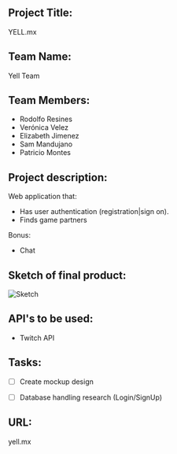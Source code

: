 ## Project Title: 
YELL.mx

## Team Name: 
Yell Team

## Team Members:
* Rodolfo Resines
* Verónica Velez
* Elizabeth Jimenez
* Sam Mandujano
* Patricio Montes

## Project description:
Web application that:
* Has user authentication (registration|sign on).
* Finds game partners

Bonus:
* Chat

## Sketch of final product:
![Sketch](a516ec80-2f30-4693-bd8d-00bc77c9722e-1.jpg)

## API's to be used:
* Twitch API

## Tasks:
- [ ] Create mockup design
- [ ] Database handling research (Login/SignUp)


## URL: 
yell.mx

